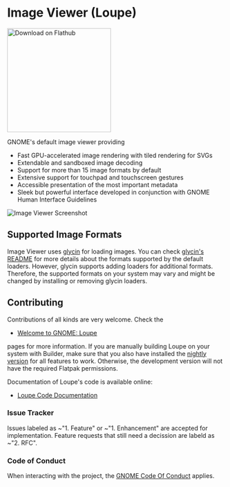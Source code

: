 # Image Viewer (Loupe)

<a href='https://flathub.org/apps/org.gnome.Loupe'><img width='240' alt='Download on Flathub' src='https://flathub.org/api/badge?svg&locale=en'/></a>

GNOME's default image viewer providing

- Fast GPU-accelerated image rendering with tiled rendering for SVGs
- Extendable and sandboxed image decoding
- Support for more than 15 image formats by default
- Extensive support for touchpad and touchscreen gestures
- Accessible presentation of the most important metadata
- Sleek but powerful interface developed in conjunction with GNOME Human Interface Guidelines

![Image Viewer Screenshot](https://static.gnome.org/appdata/gnome-45/loupe/loupe-main.png)

## Supported Image Formats

Image Viewer uses [glycin](https://gitlab.gnome.org/sophie-h/glycin) for loading images. You can check [glycin's README](https://gitlab.gnome.org/sophie-h/glycin#supported-image-formats) for more details about the formats supported by the default loaders. However, glycin supports adding loaders for additional formats. Therefore, the supported formats on your system may vary and might be changed by installing or removing glycin loaders.

## Contributing

Contributions of all kinds are very welcome. Check the

- [Welcome to GNOME: Loupe](https://welcome.gnome.org/app/Loupe/)

pages for more information. If you are manually building Loupe on your system with Builder, make sure that you also have installed the [nightly version](https://welcome.gnome.org/app/Loupe/#installing-a-nightly-build) for all features to work. Otherwise, the development version will not have the required Flatpak permissions.

Documentation of Loupe's code is available online:

- [Loupe Code Documentation](https://gnome.pages.gitlab.gnome.org/loupe/doc/loupe/)

### Issue Tracker

Issues labeled as ~"1. Feature" or ~"1. Enhancement" are accepted for implementation. Feature requests that still need a decission are labeld as ~"2. RFC".

### Code of Conduct

When interacting with the project, the [GNOME Code Of Conduct](https://conduct.gnome.org/) applies.
